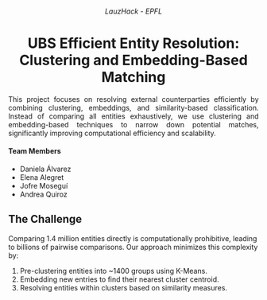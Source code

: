 <h6 align="center"> LauzHack - EPFL</h6>

<h1 align="center">UBS Efficient Entity Resolution: Clustering and Embedding-Based Matching</h1>


<div style="text-align: justify;">
This project focuses on resolving external counterparties efficiently by combining clustering, embeddings, and similarity-based classification. Instead of comparing all entities exhaustively, we use clustering and embedding-based techniques to narrow down potential matches, significantly improving computational efficiency and scalability.
</div>

#### Team Members
- Daniela Álvarez
- Elena Alegret
- Jofre Moseguí
- Andrea Quiroz

## The Challenge
Comparing 1.4 million entities directly is computationally prohibitive, leading to billions of pairwise comparisons. Our approach minimizes this complexity by:
1. Pre-clustering entities into ~1400 groups using K-Means.
2. Embedding new entries to find their nearest cluster centroid.
3. Resolving entities within clusters based on similarity measures.









